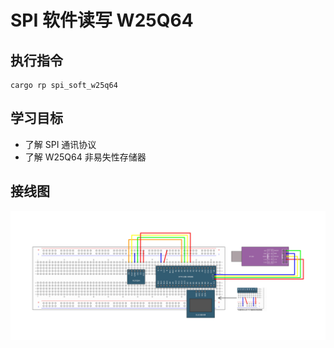 # SPI 软件读写 W25Q64

## 执行指令

```shell
cargo rp spi_soft_w25q64
```

## 学习目标

- 了解 SPI 通讯协议
- 了解 W25Q64 非易失性存储器

## 接线图

![](../../../images/wiring_diagram/11-1%20模拟SPI读写W25Q64.jpg)
